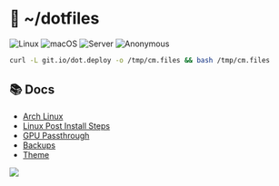 # 🤖 ~/dotfiles

![Linux](https://github.com/cristianmiranda/dotfiles/workflows/Linux/badge.svg)
![macOS](https://github.com/cristianmiranda/dotfiles/workflows/macOS/badge.svg)
![Server](https://github.com/cristianmiranda/dotfiles/workflows/Server/badge.svg)
![Anonymous](https://github.com/cristianmiranda/dotfiles/workflows/Anonymous/badge.svg)

```bash
curl -L git.io/dot.deploy -o /tmp/cm.files && bash /tmp/cm.files
```

## 📚 Docs

- [Arch Linux](docs/Arch.md)
- [Linux Post Install Steps](docs/Linux_Post_Install.md)
- [GPU Passthrough](docs/GPU_Passthrough.md)
- [Backups](docs/Backups.md)
- [Theme](docs/Theme.md)

![](https://i.imgur.com/kYy8emG.jpg)
